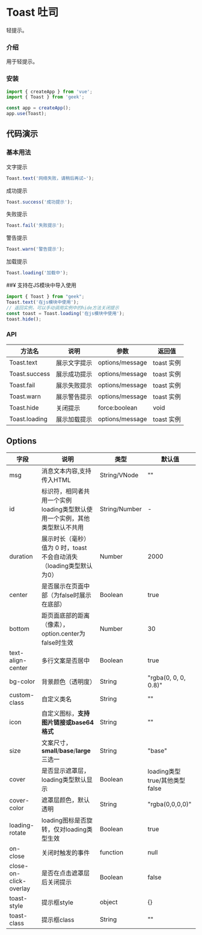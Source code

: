 # Toast 吐司

轻提示。

### 介绍

用于轻提示。

### 安装

``` javascript
import { createApp } from 'vue';
import { Toast } from 'geek';

const app = createApp();
app.use(Toast);
```

## 代码演示

### 基本用法

文字提示
```javascript
Toast.text('网络失败，请稍后再试~');
```

成功提示

```javascript
Toast.success('成功提示');
```

失败提示

```javascript
Toast.fail('失败提示');
```

警告提示

```javascript
Toast.warn('警告提示');
```

加载提示

```javascript
Toast.loading('加载中');
```

##¥ 支持在JS模块中导入使用
```javascript
import { Toast } from "geek";
Toast.text('在js模块中使用');
// 返回实例，可以手动调用实例中的hide方法关闭提示
const toast = Toast.loading('在js模块中使用');
toast.hide();
```


### API
| 方法名                    | 说明                                                                    | 参数            | 返回值     |
| ------------------------- | ----------------------------------------------------------------------- | --------------- | ---------- |
| Toast.text                | 展示文字提示                                                            | options/message | toast 实例 |
| Toast.success             | 展示成功提示                                                            | options/message | toast 实例 |
| Toast.fail                | 展示失败提示                                                            | options/message | toast 实例 |
| Toast.warn                | 展示警告提示                                                            | options/message | toast 实例 |
| Toast.hide                | 关闭提示                                                                | force:boolean   | void       |
| Toast.loading             | 展示加载提示                                                            | options/message | toast 实例 |

## Options

| 字段                | 说明                                                                          | 类型          | 默认值                        |
| ------------------- | ----------------------------------------------------------------------------- | ------------- | ----------------------------- |
| msg                 | 消息文本内容,支持传入HTML                                                     | String/VNode  | ""                            |
| id                  | 标识符，相同者共用一个实例<br>loading类型默认使用一个实例，其他类型默认不共用 | String/Number | -                             |
| duration            | 展示时长（毫秒）<br>值为 0 时，toast 不会自动消失（loading类型默认为0）       | Number        | 2000                          |
| center              | 是否展示在页面中部（为false时展示在底部）                                     | Boolean       | true                          |
| bottom              | 距页面底部的距离（像素），option.center为false时生效                          | Number       | 30                          |
| text-align-center     | 多行文案是否居中                                                              | Boolean       | true                          |
| bg-color             | 背景颜色（透明度）                                                            | String        | "rgba(0, 0, 0, 0.8)"       |
| custom-class         | 自定义类名                                                                    | String        | ""                            |
| icon                | 自定义图标，**支持图片链接或base64格式**                                        | String        | ""                            |
| size                | 文案尺寸，**small**/**base**/**large**三选一                                                  | String        | "base"                        |
| cover               | 是否显示遮罩层，loading类型默认显示                                           | Boolean       | loading类型true/其他类型false |
| cover-color          | 遮罩层颜色，默认透明                                                          | String        | "rgba(0,0,0,0)"               |
| loading-rotate       | loading图标是否旋转，仅对loading类型生效                                      | Boolean       | true                          |
| on-close             | 关闭时触发的事件                                                              | function      | null                          |
| close-on-click-overlay | 是否在点击遮罩层后关闭提示                                                    | Boolean       | false                         |
| toast-style          | 提示框style                                                        | object       | {}                         |
| toast-class          | 提示框class                                                        | String       | ""                         |


